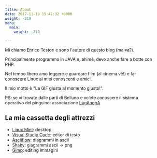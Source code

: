 ```yaml
---
title: About
date: 2017-11-19 15:47:32 +0000
weight: -210
menu:
  main:
    weight: -210

---
```

Mi chiamo Enrico Testori e sono l'autore di questo blog (ma va?).

Principalmente programmo in JAVA e, ahimè, devo anche fare a botte con PHP.

Nel tempo libero amo leggere e guardare film (al cinema vè!) e far conoscere Linux ai miei conoscenti e amici.

Il mio motto è "La GIF giusta al momento giusto!".

PS: se vi trovate dalle parti di Belluno e volete conoscere il sistema operativo del pinguino: associazione [LugAnegA](https://www.luganega.org)

## La mia cassetta degli attrezzi

* [Linux Mint](https://www.linuxmint.com/): desktop
* [Visual Studio Code](https://code.visualstudio.com/): editor di testo
* [Asciiflow](http://www.asciidraw.com): diagrammi in ascii
* [Shaky](http://shaky.github.bushong.net/): giagrammi ascii -> png
* [Gimp](http://www.gimp.org/): editing immagini